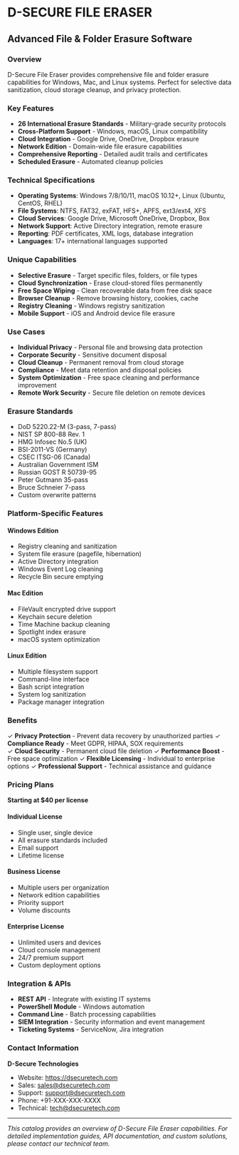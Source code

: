 # D-SECURE FILE ERASER
## Advanced File & Folder Erasure Software

### Overview
D-Secure File Eraser provides comprehensive file and folder erasure capabilities for Windows, Mac, and Linux systems. Perfect for selective data sanitization, cloud storage cleanup, and privacy protection.

### Key Features
- **26 International Erasure Standards** - Military-grade security protocols
- **Cross-Platform Support** - Windows, macOS, Linux compatibility
- **Cloud Integration** - Google Drive, OneDrive, Dropbox erasure
- **Network Edition** - Domain-wide file erasure capabilities
- **Comprehensive Reporting** - Detailed audit trails and certificates
- **Scheduled Erasure** - Automated cleanup policies

### Technical Specifications
- **Operating Systems**: Windows 7/8/10/11, macOS 10.12+, Linux (Ubuntu, CentOS, RHEL)
- **File Systems**: NTFS, FAT32, exFAT, HFS+, APFS, ext3/ext4, XFS
- **Cloud Services**: Google Drive, Microsoft OneDrive, Dropbox, Box
- **Network Support**: Active Directory integration, remote erasure
- **Reporting**: PDF certificates, XML logs, database integration
- **Languages**: 17+ international languages supported

### Unique Capabilities
- **Selective Erasure** - Target specific files, folders, or file types
- **Cloud Synchronization** - Erase cloud-stored files permanently  
- **Free Space Wiping** - Clean recoverable data from free disk space
- **Browser Cleanup** - Remove browsing history, cookies, cache
- **Registry Cleaning** - Windows registry sanitization
- **Mobile Support** - iOS and Android device file erasure

### Use Cases
- **Individual Privacy** - Personal file and browsing data protection
- **Corporate Security** - Sensitive document disposal
- **Cloud Cleanup** - Permanent removal from cloud storage
- **Compliance** - Meet data retention and disposal policies
- **System Optimization** - Free space cleaning and performance improvement
- **Remote Work Security** - Secure file deletion on remote devices

### Erasure Standards
- DoD 5220.22-M (3-pass, 7-pass)
- NIST SP 800-88 Rev. 1  
- HMG Infosec No.5 (UK)
- BSI-2011-VS (Germany)
- CSEC ITSG-06 (Canada)
- Australian Government ISM
- Russian GOST R 50739-95
- Peter Gutmann 35-pass
- Bruce Schneier 7-pass
- Custom overwrite patterns

### Platform-Specific Features

#### Windows Edition
- Registry cleaning and sanitization
- System file erasure (pagefile, hibernation)
- Active Directory integration
- Windows Event Log cleaning
- Recycle Bin secure emptying

#### Mac Edition  
- FileVault encrypted drive support
- Keychain secure deletion
- Time Machine backup cleaning
- Spotlight index erasure
- macOS system optimization

#### Linux Edition
- Multiple filesystem support
- Command-line interface
- Bash script integration
- System log sanitization
- Package manager integration

### Benefits
✓ **Privacy Protection** - Prevent data recovery by unauthorized parties
✓ **Compliance Ready** - Meet GDPR, HIPAA, SOX requirements  
✓ **Cloud Security** - Permanent cloud file deletion
✓ **Performance Boost** - Free space optimization
✓ **Flexible Licensing** - Individual to enterprise options
✓ **Professional Support** - Technical assistance and guidance

### Pricing Plans
**Starting at $40 per license**

#### Individual License
- Single user, single device
- All erasure standards included
- Email support
- Lifetime license

#### Business License  
- Multiple users per organization
- Network edition capabilities
- Priority support
- Volume discounts

#### Enterprise License
- Unlimited users and devices
- Cloud console management
- 24/7 premium support
- Custom deployment options

### Integration & APIs
- **REST API** - Integrate with existing IT systems
- **PowerShell Module** - Windows automation
- **Command Line** - Batch processing capabilities
- **SIEM Integration** - Security information and event management
- **Ticketing Systems** - ServiceNow, Jira integration

### Contact Information
**D-Secure Technologies**
- Website: https://dsecuretech.com
- Sales: sales@dsecuretech.com
- Support: support@dsecuretech.com
- Phone: +91-XXX-XXX-XXXX
- Technical: tech@dsecuretech.com

---
*This catalog provides an overview of D-Secure File Eraser capabilities. For detailed implementation guides, API documentation, and custom solutions, please contact our technical team.*